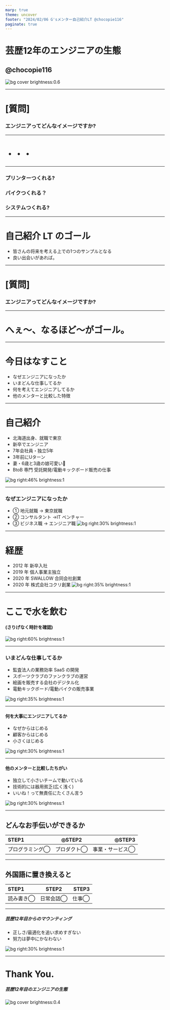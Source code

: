 ```yaml
---
marp: true
theme: uncover
footer: "2024/02/06 G'sメンター自己紹介LT @chocopie116"
paginate: true
---
```


<!--
_color: white
-->

# 芸歴12年のエンジニアの生態

## @chocopie116

![bg cover brightness:0.6](./images/20240206/fiido.png)

---

# [質問]

### エンジニアってどんなイメージですか?

---

# ・・・

---

### プリンターつくれる?
### バイクつくれる？
### システムつくれる?


---


# 自己紹介 LT のゴール

- 皆さんの将来を考える上での1つのサンプルとなる
- 良い出会いがあれば。

---

# [質問]

### エンジニアってどんなイメージですか?

---

# へぇ〜、なるほど〜がゴール。

---

# 今日はなすこと

- なぜエンジニアになったか
- いまどんな仕事してるか
- 何を考えてエンジニアしてるか
- 他のメンターと比較した特徴

---

# 自己紹介

- 北海道出身、就職で東京
- 新卒でエンジニア
- 7年会社員・独立5年
- 3年前にUターン
- 妻・6歳と3歳の娘可愛い🥰
- BtoB 専門 受託開発/電動キックボード販売の仕事

![bg right:46% brightness:1](./images/20230203gs/family.png)

---

### なぜエンジニアになったか

- ① 地元就職 → 東京就職
- ② コンサルタント →IT ベンチャー
- ③ ビジネス職 → エンジニア職
  ![bg right:30% brightness:1](./images/20230203gs/naitei.png)

---

# 経歴

- 2012 年 新卒入社
- 2019 年 個人事業主独立
- 2020 年 SWALLOW 合同会社創業
- 2020 年 株式会社コクリ創業
  ![bg right:35% brightness:1](./images/20230203gs/rirekisyo.png)

---

# ここで水を飲む

#### (さりげなく時計を確認)

![bg right:60% brightness:1](./images/20220516rakunoudaigaku/water.jpeg)

---

### いまどんな仕事してるか

- 監査法人の業務効率 SaaS の開発
- スポーツクラブのファンクラブの運営
- 絵画を販売する会社のデジタル化
- 電動キックボード/電動バイクの販売事業

![bg right:35% brightness:1](./images/20230203gs/style.png)

---

#### 何を大事にエンジニアしてるか

- なぜからはじめる
- 顧客からはじめる
- 小さくはじめる

![bg right:30% brightness:1](./images/20230203gs/how.png)

---

#### 他のメンターと比較したちがい

- 独立して小さいチームで動いている
- 技術的には器用貧乏(広く浅く)
- いいね！って無責任にたくさん言う

![bg right:30% brightness:1](./images/20230203gs/iine.png)

---

## どんなお手伝いができるか

| STEP1              |     ◎STEP2     |             ◎STEP3 |
| :----------------- | :------------: | -----------------: |
| プログラミング◯ | プロダクト◯ | 事業・サービス◯ |

---

## 外国語に置き換えると

| STEP1        |         STEP2          |    STEP3 |
| :----------- | :--------------------: | -------: |
| 読み書き◯ | 日常会話◯| 仕事◯ |

---

##### 芸歴12年目からのマウンティング

- 正しさ/最適化を追い求めすぎない
- 努力は夢中にかなわない

![bg right:30% brightness:1](./images/20230203gs/uekara.png)

---

<!--
_color: white
-->

# Thank You.

##### 芸歴12年目のエンジニアの生態

![bg cover brightness:0.4](./images/20240206/fiido.png)
